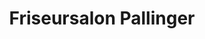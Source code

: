 ---
title: "Friseursalon Pallinger"
url: /wallsee-sindelburg/friseursalon-pallinger/
shop: Friseur
---